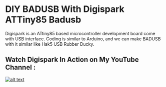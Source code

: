 # DIY BADUSB With Digispark ATTiny85 Badusb
Digispark is an ATtiny85 based microcontroller development board come with USB interface. Coding is similar to Arduino, and we can make BADUSB with it similar like Hak5 USB Rubber Ducky.


## Watch Digispark In Action on My YouTube Channel : 
[![alt text](https://img.youtube.com/vi/cLWqbGjDmPk/maxresdefault.jpg)](https://youtu.be/X77ZUo82cyw)
